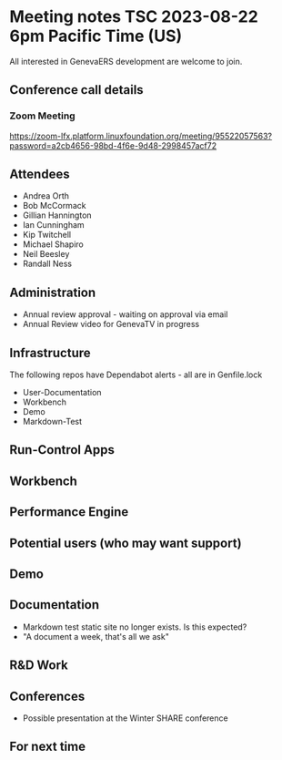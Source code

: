 # Meeting notes TSC 2023-08-22 6pm Pacific Time (US)
All interested in GenevaERS development are welcome to join.
## Conference call details
### Zoom Meeting
https://zoom-lfx.platform.linuxfoundation.org/meeting/95522057563?password=a2cb4656-98bd-4f6e-9d48-2998457acf72
## Attendees 
- Andrea Orth
- Bob McCormack 
- Gillian Hannington 
- Ian Cunningham 
- Kip Twitchell 
- Michael Shapiro
- Neil Beesley 
- Randall Ness
## Administration
- Annual review approval - waiting on approval via email
- Annual Review video for GenevaTV in progress
## Infrastructure
The following repos have Dependabot alerts - all are in Genfile.lock
- User-Documentation
- Workbench
- Demo
- Markdown-Test
## Run-Control Apps
## Workbench
## Performance Engine
## Potential users (who may want support)
## Demo
## Documentation
- Markdown test static site no longer exists. Is this expected?
- "A document a week, that's all we ask" 
## R&D Work
## Conferences 
- Possible presentation at the Winter SHARE conference 
## For next time 
